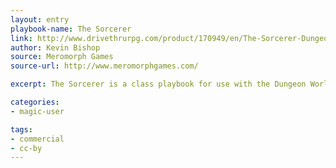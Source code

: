 ```yaml
---
layout: entry
playbook-name: The Sorcerer
link: http://www.drivethrurpg.com/product/170949/en/The-Sorcerer-Dungeon-World-Playbook
author: Kevin Bishop
source: Meromorph Games
source-url: http://www.meromorphgames.com/

excerpt: The Sorcerer is a class playbook for use with the Dungeon World roleplaying game. It is meant to complement the existing class playbooks, while providing an alternative for players who want to try a mage class that doesn&apos;t use spellbooks or learn magic by study.

categories:
- magic-user

tags:
- commercial
- cc-by
---
```

